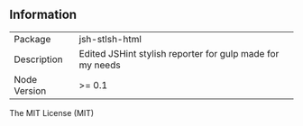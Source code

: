 
## Information

<table>
<tr>
<td>Package</td><td>jsh-stlsh-html</td>
</tr>
<tr>
<td>Description</td>
<td>Edited JSHint stylish reporter for gulp made for my needs</td>
</tr>
<tr>
<td>Node Version</td>
<td>>= 0.1</td>
</tr>
</table>


The MIT License (MIT)